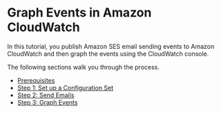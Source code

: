 # Graph Events in Amazon CloudWatch<a name="event-publishing-cloudwatch-tutorial"></a>

In this tutorial, you publish Amazon SES email sending events to Amazon CloudWatch and then graph the events using the CloudWatch console\.

The following sections walk you through the process\.
+  [Prerequisites](event-publishing-cloudwatch-tutorial-prerequisites.md) 
+  [Step 1: Set up a Configuration Set](event-publishing-cloudwatch-tutorial-configuration-set.md) 
+  [Step 2: Send Emails](event-publishing-cloudwatch-tutorial-send-email.md) 
+  [Step 3: Graph Events](event-publishing-cloudwatch-tutorial-graph.md) 
